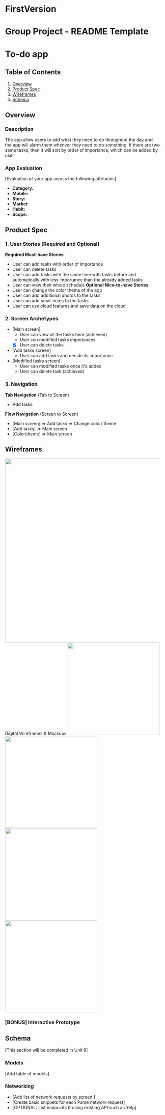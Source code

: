 # FirstVersion
Group Project - README Template
===

# To-do app

## Table of Contents
1. [Overview](#Overview)
1. [Product Spec](#Product-Spec)
1. [Wireframes](#Wireframes)
2. [Schema](#Schema)

## Overview
### Description
The app allow users to add what they need to do throughout the day and the app will alarm them whenver they need to do something. If there are two same tasks, then it will sort by order of importance, which can be added by user

### App Evaluation
[Evaluation of your app across the following attributes]
- **Category:**
- **Mobile:**
- **Story:**
- **Market:**
- **Habit:**
- **Scope:**

## Product Spec

### 1. User Stories (Required and Optional)

**Required Must-have Stories**
* User can add tasks with order of importance
* User can delete tasks 
* User can add tasks with the same time with tasks before and automatically with less importance than the already added tasks
* User can view their whole schedule
**Optional Nice-to-have Stories**
* User can change the color theme of the app
* User can add additional photos to the tasks
* User can add small notes to the tasks
* User can use cloud features and save data on the cloud
### 2. Screen Archetypes

* [Main screen]
    * User can view all the tasks here (achieved)
    * User can modified tasks importances
    - [x] User can delete tasks 
* [Add tasks screen]
    * User can add tasks and decide its importance
* [Modified tasks screen]
    * User can modified tasks once it's added
    * User can delete task (achieved)

### 3. Navigation

**Tab Navigation** (Tab to Screen)

* Add tasks

**Flow Navigation** (Screen to Screen)

* [Main screen]
   => Add tasks 
   => Change color/ theme
* [Add tasks]
   => Main screen
* [Color/theme]
   => Main screen

## Wireframes
<img src="https://i.imgur.com/5zrC8fa.jpg" width=600>
Digital Wireframes & Mockups
<img src="https://i.imgur.com/pXjcKWY.jpg" width=300>
<img src="https://i.imgur.com/SdePJyt.jpg" width=300>
<img src="https://i.imgur.com/clQO7zG.png" width=300>
<img src="https://i.imgur.com/vp7lBPz.png" width=300>

### [BONUS] Interactive Prototype

## Schema 
[This section will be completed in Unit 9]
### Models
[Add table of models]
### Networking
- [Add list of network requests by screen ]
- [Create basic snippets for each Parse network request]
- [OPTIONAL: List endpoints if using existing API such as Yelp]
